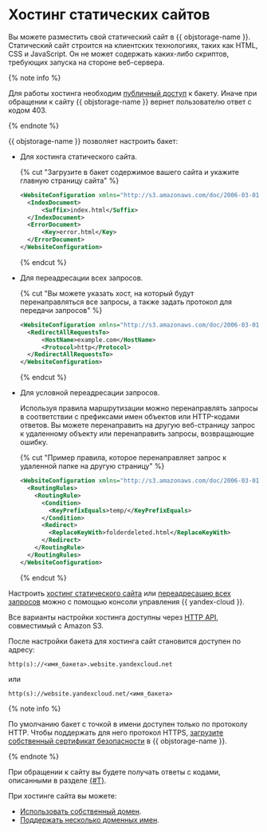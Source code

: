 # Хостинг статических сайтов

Вы можете разместить свой статический сайт в {{ objstorage-name }}. Статический сайт строится на клиентских технологиях, таких как  HTML, CSS и JavaScript. Он не может содержать каких-либо скриптов, требующих запуска на стороне веб-сервера.

{% note info %}

Для работы хостинга необходим [публичный доступ](../operations/buckets/bucket-availability.md) к бакету. Иначе при обращении к сайту {{ objstorage-name }} вернет пользователю ответ с кодом 403.

{% endnote %}

{{ objstorage-name }} позволяет настроить бакет:

- Для хостинга статического сайта.

  {% cut "Загрузите в бакет содержимое вашего сайта и укажите главную страницу сайта" %}

  ```xml
  <WebsiteConfiguration xmlns="http://s3.amazonaws.com/doc/2006-03-01/">
    <IndexDocument>
        <Suffix>index.html</Suffix>
    </IndexDocument>
    <ErrorDocument>
        <Key>error.html</Key>
    </ErrorDocument>
  </WebsiteConfiguration>
  ```

  {% endcut %}

- Для переадресации всех запросов.

  {% cut "Вы можете указать хост, на который будут перенаправляться все запросы, а также задать протокол для передачи запросов" %}

  ```xml
  <WebsiteConfiguration xmlns="http://s3.amazonaws.com/doc/2006-03-01/">
    <RedirectAllRequestsTo>
        <HostName>example.com</HostName>
        <Protocol>http</Protocol>
    </RedirectAllRequestsTo>
  </WebsiteConfiguration>
  ```

  {% endcut %}

- Для условной переадресации запросов.

  Используя правила маршрутизации можно перенаправлять запросы в соответствии с префиксами имен объектов или HTTP-кодами ответов. Вы можете перенаправить на другую веб-страницу запрос к удаленному объекту или перенаправить запросы, возвращающие ошибку.

  {% cut "Пример правила, которое перенаправляет запрос к удаленной папке на другую страницу" %}

  ```xml
  <WebsiteConfiguration xmlns="http://s3.amazonaws.com/doc/2006-03-01/">
    <RoutingRules>
      <RoutingRule>
        <Condition>
          <KeyPrefixEquals>temp/</KeyPrefixEquals>
        </Condition>
        <Redirect>
          <ReplaceKeyWith>folderdeleted.html</ReplaceKeyWith>
        </Redirect>
      </RoutingRule>
    </RoutingRules>
  </WebsiteConfiguration>
  ```

  {% endcut %}

Настроить [хостинг статического сайта](../operations/hosting/setup.md) или [переадресацию всех запросов](../operations/hosting/setup.md) можно с помощью консоли управления {{ yandex-cloud }}.

Все варианты настройки хостинга доступны через [HTTP API](../s3/api-ref/hosting.md), совместимый с Amazon S3.

После настройки бакета для хостинга сайт становится доступен по адресу:

```
http(s)://<имя_бакета>.website.yandexcloud.net
```

или

```
http(s)://website.yandexcloud.net/<имя_бакета>
```

{% note info %}

По умолчанию бакет с точкой в имени доступен только по протоколу HTTP. Чтобы поддержать для него протокол HTTPS, [загрузите собственный сертификат безопасности](../operations/hosting/certificate.md) в {{ objstorage-name }}.

{% endnote %}

При обращении к сайту вы будете получать ответы с кодами, описанными в разделе [{#T}](../s3/api-ref/hosting/answer-codes.md).

При хостинге сайта вы можете:

- [Использовать собственный домен](../operations/hosting/own-domain.md).
- [Поддержать несколько доменных имен](../operations/hosting/multiple-domains.md).
